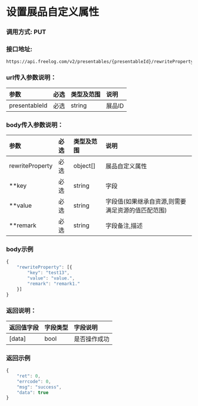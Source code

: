 # 设置展品自定义属性

### 调用方式: PUT

### 接口地址:

```
https://api.freelog.com/v2/presentables/{presentableId}/rewriteProperty
```

### url传入参数说明：

| 参数 | 必选 | 类型及范围 | 说明  |
| :--- | :--- | :--- | :---  |
| presentableId | 必选 | string | 展品ID |


### body传入参数说明：

| 参数 | 必选 | 类型及范围 | 说明  |
| :--- | :--- | :--- | :---  | 
| rewriteProperty | 必选 | object[] | 展品自定义属性 |
| **key | 必选 | string | 字段 |
| **value | 必选 | string | 字段值(如果继承自资源,则需要满足资源的值匹配范围) | 
| **remark | 必选 | string | 字段备注,描述 |

### body示例

```js
{
	"rewriteProperty": [{
		"key": "test13",
		"value": "value.",
		"remark": "remark1."
	}]
}
```

### 返回说明：


| 返回值字段 | 字段类型 | 字段说明 |
| :--- | :--- | :--- |
| [data] | bool | 是否操作成功 |

### 返回示例

```js
{
    "ret": 0,
    "errcode": 0,
    "msg": "success",
    "data": true
}
```
